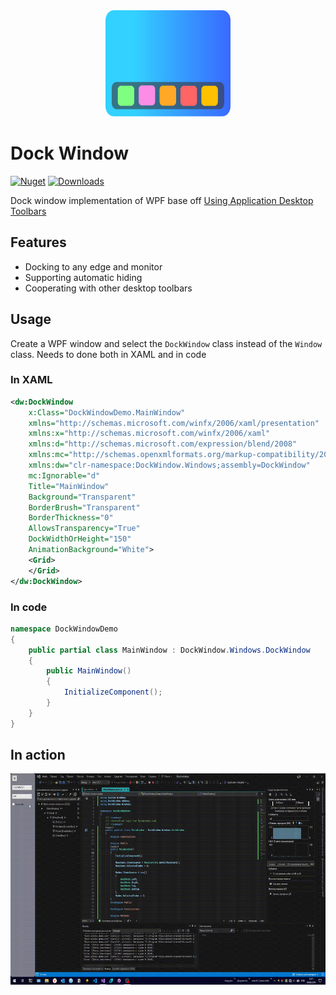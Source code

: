 <div align="Center">
    <img
        src="https://github.com/FatRainbowPony/Dock-Window/blob/main/img/DockWindow.svg"
        alt="DockWindow" 
        width="200" 
        height="170">
</div>

# Dock Window
[![Nuget](https://img.shields.io/nuget/v/DockWindow)](https://www.nuget.org/packages/DockWindow)
[![Downloads](https://img.shields.io/nuget/dt/DockWindow)](https://www.nuget.org/packages/DockWindow) 

Dock window implementation of WPF base off [Using Application Desktop Toolbars](https://learn.microsoft.com/en-us/windows/win32/shell/application-desktop-toolbars)

 ## Features
- Docking to any edge and monitor 
- Supporting automatic hiding
- Cooperating with other desktop toolbars

## Usage
Create a WPF window and select the `DockWindow` class instead of the `Window` class. Needs to done  both in XAML and in code

### In XAML
```xml
<dw:DockWindow 
    x:Class="DockWindowDemo.MainWindow"
    xmlns="http://schemas.microsoft.com/winfx/2006/xaml/presentation"
    xmlns:x="http://schemas.microsoft.com/winfx/2006/xaml"
    xmlns:d="http://schemas.microsoft.com/expression/blend/2008"
    xmlns:mc="http://schemas.openxmlformats.org/markup-compatibility/2006"
    xmlns:dw="clr-namespace:DockWindow.Windows;assembly=DockWindow"
    mc:Ignorable="d"
    Title="MainWindow" 
    Background="Transparent"
    BorderBrush="Transparent"
    BorderThickness="0"
    AllowsTransparency="True"
    DockWidthOrHeight="150"
    AnimationBackground="White">
    <Grid>
    </Grid>
</dw:DockWindow>
```

### In code
```csharp
namespace DockWindowDemo
{
    public partial class MainWindow : DockWindow.Windows.DockWindow
    {
        public MainWindow()
        {
            InitializeComponent();
        }
    }
}
```
## In action
<img src="https://github.com/FatRainbowPony/Dock-window/blob/main/img/InAction.gif" width="600" height="338"/>